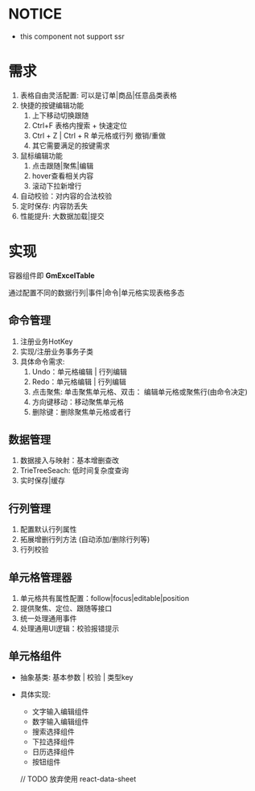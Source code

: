 

# NOTICE
* this component not support ssr


# 需求

1. 表格自由灵活配置: 可以是订单|商品|任意品类表格
2. 快捷的按键编辑功能
    1. 上下移动切换跟随
    2. Ctrl+F 表格内搜索 + 快速定位
    3. Ctrl + Z | Ctrl + R 单元格或行列  撤销/重做
    4. 其它需要满足的按键需求
3. 鼠标编辑功能
    1. 点击跟随|聚焦|编辑
    2. hover查看相关内容
    3. 滚动下拉新增行
4. 自动校验：对内容的合法校验
5. 定时保存: 内容防丢失
6. 性能提升: 大数据加载|提交

# 实现

[](https://www.notion.so/7bfa549647924826b1417b5f4d0ec32b#7783b3281e9c46f7a124f224fff11c87)

容器组件即 **GmExcelTable**

通过配置不同的数据行列|事件|命令|单元格实现表格多态

## 命令管理

1. 注册业务HotKey
2. 实现/注册业务事务子类
3. 具体命令需求: 
    1. Undo：单元格编辑 | 行列编辑
    2. Redo：单元格编辑 | 行列编辑
    3. 点击聚焦: 单击聚焦单元格、双击： 编辑单元格或聚焦行(由命令决定)
    4. 方向键移动：移动聚焦单元格
    5. 删除键：删除聚焦单元格或者行

## 数据管理

1. 数据接入与映射：基本增删查改
2. TrieTreeSeach: 低时间复杂度查询
3. 实时保存|缓存

## 行列管理

1. 配置默认行列属性
2. 拓展增删行列方法  (自动添加/删除行列等) 
3. 行列校验

## 单元格管理器

1. 单元格共有属性配置：follow|focus|editable|position
2. 提供聚焦、定位、跟随等接口
3. 统一处理通用事件
4. 处理通用UI逻辑：校验报错提示

## 单元格组件

- 抽象基类: 基本参数 | 校验 | 类型key
- 具体实现:
    - 文字输入编辑组件
    - 数字输入编辑组件
    - 搜索选择组件
    - 下拉选择组件
    - 日历选择组件
    - 按钮组件


    // TODO 放弃使用 react-data-sheet